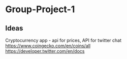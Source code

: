 # Group-Project-1

## Ideas
Cryptocurrency app - api for prices, API for twitter chat
https://www.coingecko.com/en/coins/all
https://developer.twitter.com/en/docs